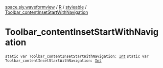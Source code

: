 [space.siy.waveformview](../../index.md) / [R](../index.md) / [styleable](index.md) / [Toolbar_contentInsetStartWithNavigation](./-toolbar_content-inset-start-with-navigation.md)

# Toolbar_contentInsetStartWithNavigation

`static var Toolbar_contentInsetStartWithNavigation: `[`Int`](https://kotlinlang.org/api/latest/jvm/stdlib/kotlin/-int/index.html)
`static var Toolbar_contentInsetStartWithNavigation: `[`Int`](https://kotlinlang.org/api/latest/jvm/stdlib/kotlin/-int/index.html)
